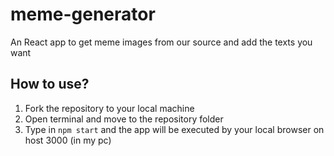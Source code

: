 # meme-generator

An React app to get meme images from our source and add the texts you want

## How to use?
1. Fork the repository to your local machine
2. Open terminal and move to the repository folder
3. Type in `npm start` and the app will be executed by your local browser on host 3000 (in my pc)
